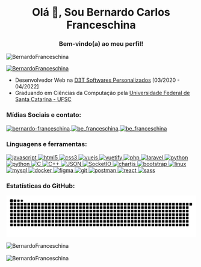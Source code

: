 <h1 align="center">Olá 👋, Sou Bernardo Carlos Franceschina</h1>
<h3 align="center">Bem-vindo(a) ao meu perfil!</h3>
 <p align="left">
    <img src="https://komarev.com/ghpvc/?username=BernardoFranceschina&label=Profile%20views&color=0e75b6&style=flat"
        alt="BernardoFranceschina" />
</p> 

<p align="left">
    <a href="https://github.com/ryo-ma/github-profile-trophy">
        <img src="https://github-profile-trophy.vercel.app/?username=BernardoFranceschina&theme=monokai&margin-w=15"
            alt="BernardoFranceschina" />
    </a>
</p>
<ul>
    <li>Desenvolvedor Web na <a href="https://d3t.com.br/">D3T Softwares Personalizados</a> [03/2020 - 04/2022]</li>
    <li>Graduando em Ciências da Computação pela <a href="https://ufsc.br">Universidade Federal de Santa Catarina - UFSC</a></li>
</ul>
<h3 align="left">Mídias Sociais e contato:</h3>
<p align="left">
    <a href="https://linkedin.com/in/bernardo-franceschina" target="blank">
        <img align="center"
            src="https://img.shields.io/badge/LinkedIn-0077B5?style=for-the-badge&logo=linkedin&logoColor=white"
            alt="bernardo-franceschina" height="30" />
    </a>
    <a href="https://instagram.com/be_franceschina" target="blank">
        <img align="center"
            src="https://img.shields.io/badge/Instagram-E4405F?style=for-the-badge&logo=instagram&logoColor=white"
            alt="be_franceschina" height="30" />
    </a>
    <a href="mailto:bernardofranceschina@gmail.com" target="blank">
        <img align="center"
            src="https://img.shields.io/badge/Gmail-D14836?style=for-the-badge&logo=gmail&logoColor=white"
            alt="be_franceschina" height="30" />
    </a>
</p>
<h3 align="left">Linguagens e ferramentas:</h3>
<p align="left">
    <a href="https://developer.mozilla.org/en-US/docs/Web/JavaScript" target="_blank">
        <img src="https://img.shields.io/badge/JavaScript-323330?style=for-the-badge&logo=javascript&logoColor=F7DF1E"
            alt="javascript" />
    </a>
    <a href="https://www.w3.org/html/" target="_blank">
        <img src="https://img.shields.io/badge/HTML5-E34F26?style=for-the-badge&logo=html5&logoColor=white"
            alt="html5" />
    </a>
    <a href="https://www.w3schools.com/css/" target="_blank">
        <img src="https://img.shields.io/badge/CSS3-1572B6?style=for-the-badge&logo=css3&logoColor=white"
            alt="css3" />
    </a>
    <a href="https://vuejs.org/" target="_blank">
        <img src="https://img.shields.io/badge/Vue.js-35495E?style=for-the-badge&logo=vuedotjs&logoColor=4FC08D"
            alt="vuejs" />
    </a>
    <a href="https://vuetifyjs.com/en/" target="_blank">
        <img src="https://img.shields.io/badge/Vuetify-1867C0?style=for-the-badge&logo=vuetify&logoColor=white" alt="vuetify" />
    </a>
    <a href="https://www.php.net" target="_blank">
        <img src="https://img.shields.io/badge/PHP-777BB4?style=for-the-badge&logo=php&logoColor=white" alt="php" />
    </a>
    <a href="https://laravel.com/" target="_blank">
        <img src="https://img.shields.io/badge/Laravel-FF2D20?style=for-the-badge&logo=laravel&logoColor=white"
            alt="laravel" />
    </a>
    <a href="https://www.python.org/" target="_blank">
        <img src="https://img.shields.io/badge/Python-FFD43B?style=for-the-badge&logo=python&logoColor=blue"
            alt="python" />
    </a>
    <a href="https://flask.palletsprojects.com/en/2.0.x/" target="_blank">
        <img src="https://img.shields.io/badge/Flask-000000?style=for-the-badge&logo=flask&logoColor=white" alt="python" />
    </a>
    <a href="https://devdocs.io/c/" target="_blank">
        <img src="https://img.shields.io/badge/C-00599C?style=for-the-badge&logo=c&logoColor=white"
            alt="C" />
    </a> 
    <a href="https://devdocs.io/cpp/" target="_blank">
        <img src="https://img.shields.io/badge/C%2B%2B-00599C?style=for-the-badge&logo=c%2B%2B&logoColor=white"
            alt="C++" />
    </a> 
    <a href="https://socket.io/" target="_blank">
        <img src="https://img.shields.io/badge/json-5E5C5C?style=for-the-badge&logo=json&logoColor=white"
            alt="JSON" />
    </a>
    <a href="https://socket.io/" target="_blank">
        <img src="https://img.shields.io/badge/Socket.io-010101?&style=for-the-badge&logo=Socket.io&logoColor=white"
            alt="SocketIO" />
    </a>
    <a href="https://www.chartjs.org" target="_blank">
        <img src="https://img.shields.io/badge/Chart.js-FF6384?style=for-the-badge&logo=chartdotjs&logoColor=white" alt="chartjs" />
    </a>
    <a href="https://getbootstrap.com" target="_blank">
        <img src="https://img.shields.io/badge/Bootstrap-563D7C?style=for-the-badge&logo=bootstrap&logoColor=white"
            alt="bootstrap" />
    </a>
    <a href="https://www.linux.org/" target="_blank">
        <img src="https://img.shields.io/badge/Linux-FCC624?style=for-the-badge&logo=linux&logoColor=black" alt="linux" />
    </a>
    <a href="https://www.mysql.com/" target="_blank">
        <img src="https://img.shields.io/badge/MySQL-005C84?style=for-the-badge&logo=mysql&logoColor=white"
            alt="mysql" />
    </a>
    <a href="https://www.docker.com/" target="_blank">
        <img src="https://img.shields.io/badge/Docker-2CA5E0?style=for-the-badge&logo=docker&logoColor=white"
            alt="docker" />
    </a>
    <a href="https://www.figma.com/" target="_blank">
        <img src="https://img.shields.io/badge/Figma-F24E1E?style=for-the-badge&logo=figma&logoColor=white" alt="figma" />
    </a>
    <a href="https://git-scm.com/" target="_blank">
        <img src="https://img.shields.io/badge/GIT-E44C30?style=for-the-badge&logo=git&logoColor=white" alt="git" />
    </a>
    <a href="https://postman.com" target="_blank">
        <img src="https://img.shields.io/badge/Postman-FF6C37?style=for-the-badge&logo=Postman&logoColor=white" alt="postman"/>
    </a>
    <a href="https://reactjs.org/" target="_blank">
        <img src="https://img.shields.io/badge/React-20232A?style=for-the-badge&logo=react&logoColor=61DAFB"
            alt="react" />
    </a>
    <a href="https://sass-lang.com" target="_blank">
        <img src="https://img.shields.io/badge/Sass-CC6699?style=for-the-badge&logo=sass&logoColor=white" alt="sass" />
    </a>
</p>
<h3 align="left">Estatísticas do GitHub:</h3>
<div>
    <p><img align="center" src="https://raw.githubusercontent.com/BernardoFranceschina/BernardoFranceschina/output/github-contribution-grid-snake.svg"
            alt="Snake" /></p>
</div>
<div style="display: inline_block">
    <p><img align="center"
            src="https://github-readme-stats.vercel.app/api?username=BernardoFranceschina&count_private=true&theme=dark&show_icons=true&locale=en"
            alt="BernardoFranceschina" /></p>
</div>
<div style="display: inline_block">
    <p><img align="center" src="https://github-readme-streak-stats.herokuapp.com/?user=BernardoFranceschina&theme=dark"
            alt="BernardoFranceschina" /></p>
</div>

<!-- <div style="display: inline_block"><br>
    <p><img align="left"
            src="https://github-readme-stats.vercel.app/api/top-langs?username=BernardoFranceschina&theme=dark&show_icons=true&locale=en&layout=compact"
            alt="BernardoFranceschina" /></p>
</div>
<br> -->
